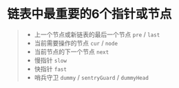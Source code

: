 # 链表中最重要的6个指针或节点

> - 上一个节点或新链表的最后一个节点 `pre` / `last`
> - 当前需要操作的节点 `cur` / `node`  
> - 当前节点的下一个节点 `next`
> - 慢指针 `slow`
> - 快指针 `fast`
> - 哨兵守卫 `dummy` / `sentryGuard` / `dummyHead`  
